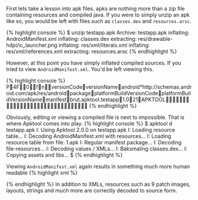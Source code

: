 First lets take a lesson into apk files. apks are nothing more than a zip file containing resources and compiled java.
If you were to simply unzip an apk like so, you would be left with files such as <code>classes.dex</code> and <code>resources.arsc</code>.

{% highlight console %}
$ unzip testapp.apk
Archive:  testapp.apk
 inflating: AndroidManifest.xml
 inflating: classes.dex
 extracting: res/drawable-hdpi/ic_launcher.png
 inflating: res/xml/literals.xml
 inflating: res/xml/references.xml
 extracting: resources.arsc
{% endhighlight %}

However, at this point you have simply inflated compiled sources. If you tried to view <code>AndroidManifest.xml</code>. You'd be left viewing this.

{% highlight console %}
           P              4   F                     0  \  f  n   v e r s i o n C o d e    v e r s i o n N a m e    a n d r o i d   * h t t p : / / s c h e m a s . a n d r o i d . c o m / a p k / r e s / a n d r o i d        p a c k a g e    p l a t f o r m B u i l d V e r s i o n C o d e    p l a t f o r m B u i l d V e r s i o n N a m e    m a n i f e s t    b r u t . a p k t o o l . t e s t a p p    1 . 0    2 1    A P K T O O L                                                                            
{% endhighlight %}

Obviously, editing or viewing a compiled file is next to impossible. That is where Apktool comes into play.
{% highlight console %}
$ apktool d testapp.apk
I: Using Apktool 2.0.0 on testapp.apk
I: Loading resource table...
I: Decoding AndroidManifest.xml with resources...
I: Loading resource table from file: 1.apk
I: Regular manifest package...
I: Decoding file-resources...
I: Decoding values */* XMLs...
I: Baksmaling classes.dex...
I: Copying assets and libs...
$
{% endhighlight %}

Viewing <code>AndroidManifest.xml</code> again results in something much more human readable
{% highlight xml %}
<?xml version="1.0" encoding="utf-8" standalone="no"?>
<manifest xmlns:android="https://schemas.android.com/apk/res/android" package="brut.apktool.testapp" platformBuildVersionCode="21" platformBuildVersionName="APKTOOL"/>
{% endhighlight %}
In addition to XMLs, resources such as 9 patch images, layouts, strings and much more are correctly decoded to source form.